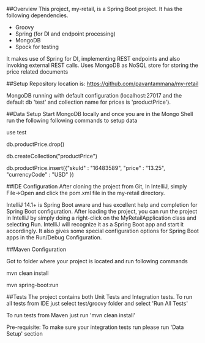##Overview
This project, my-retail, is a Spring Boot project.  It has the following dependencies.
   - Groovy
   - Spring (for DI and endpoint processing)
   - MongoDB
   - Spock for testing

It makes use of Spring for DI, implementing REST endpoints and also invoking external REST calls. Uses MongoDB as NoSQL store for storing the price related documents

##Setup
Repository location is: https://github.com/pavantammana/my-retail

MongoDB running with default configuration (localhost:27017 and the default db 'test' and collection name for prices is 'productPrice').

##Data Setup
Start MongoDB locally and once you are in the Mongo Shell run the following following commands to setup data

use test

db.productPrice.drop()

db.createCollection("productPrice")

db.productPrice.insert({"skuId" : "16483589", "price" : "13.25", "currencyCode" : "USD" })



##IDE Configuration
After cloning the project from Git, In IntelliJ, simply File->Open and click the pom.xml file in the my-retail directory.

IntelliJ 14.1+ is Spring Boot aware and has excellent help and completion for Spring Boot configuration.  After loading the project, you can run the project in IntelliJ by simply doing a right-click on the MyRetailApplication class and selecting Run. IntelliJ will recognize it as a Spring Boot app and start it accordingly.  It also gives some special configuration options for Spring Boot apps in the Run/Debug Configuration.

##Maven Configuration

Got to folder where your project is located and run following commands

mvn clean install

mvn spring-boot:run

##Tests
The project contains both Unit Tests and Integration tests. To run all tests from IDE just select test/groovy folder and select 'Run All Tests'

To run tests from Maven just run 'mvn clean install'

Pre-requisite: To make sure your integration tests run please run 'Data Setup' section



